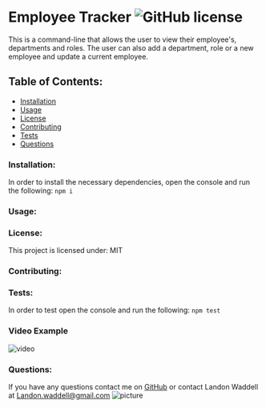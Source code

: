 # Employee Tracker  ![GitHub license](https://img.shields.io/github/license/Naereen/StrapDown.js.svg)
This is a command-line that allows the user to view their employee's, departments and roles. The user can also add a department, role or a new employee and update a current employee.
## Table of Contents:
* [Installation](#installation)
* [Usage](#usage)
* [License](#license)
* [Contributing](#contributing)
* [Tests](#tests)
* [Questions](#questions)
### Installation:
In order to install the necessary dependencies, open the console and run the following:
```npm i```
### Usage:

### License:
This project is licensed under:
MIT
### Contributing:

### Tests:
In order to test open the console and run the following:
```npm test```
### Video Example
![video](https://drive.google.com/file/d/1q4MYcfyOMTQhHZOGRaaTJvHuGsjO_cQO/view)
### Questions:
If you have any questions contact me on [GitHub](https://github.com/Landon0615) or contact 
Landon Waddell at Landon.waddell@gmail.com
![picture](https://github.com/Landon0615.png?size=80)
